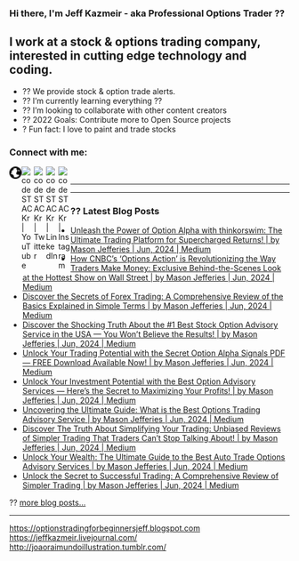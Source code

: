 

<!--
**jeffkazmeir/jeffkazmeir** is a ✨ _special_ ✨ repository because its `README.md` (this file) appears on your GitHub profile.

Here are some ideas to get you started:

- 🔭 I’m currently working on ...
- 🌱 I’m currently learning ...
- 👯 I’m looking to collaborate on ...
- 🤔 I’m looking for help with ...
- 💬 Ask me about ...
- 📫 How to reach me: ...
- 😄 Pronouns: ...
- ⚡ Fun fact: ...
-->
### Hi there, I'm Jeff Kazmeir - aka Professional Options Trader ??
## I work at a stock & options trading company, interested in cutting edge technology and coding.

- ?? We provide stock & option trade alerts.
- ?? I’m currently learning everything ??
- ?? I’m looking to collaborate with other content creators
- ?? 2022 Goals: Contribute more to Open Source projects
- ? Fun fact: I love to paint and trade stocks


### Connect with me:

[<img align="left" alt="codeSTACKr.com" width="22px" src="https://raw.githubusercontent.com/iconic/open-iconic/master/svg/globe.svg" />][website]
[<img align="left" alt="codeSTACKr | YouTube" width="22px" src="https://cdn.jsdelivr.net/npm/simple-icons@v3/icons/youtube.svg" />][youtube]
[<img align="left" alt="codeSTACKr | Twitter" width="22px" src="https://cdn.jsdelivr.net/npm/simple-icons@v3/icons/twitter.svg" />][twitter]
[<img align="left" alt="codeSTACKr | LinkedIn" width="22px" src="https://cdn.jsdelivr.net/npm/simple-icons@v3/icons/linkedin.svg" />][linkedin]
[<img align="left" alt="codeSTACKr | Instagram" width="22px" src="https://cdn.jsdelivr.net/npm/simple-icons@v3/icons/instagram.svg" />][instagram]

<br />

---

---

### ?? Latest Blog Posts

<!-- BLOG-POST-LIST:START -->
- [Unleash the Power of Option Alpha with thinkorswim: The Ultimate Trading Platform for Supercharged Returns! | by Mason Jefferies | Jun, 2024 | Medium](https://tradingoptionsforbeginners.medium.com/unleash-the-power-of-option-alpha-with-thinkorswim-the-ultimate-trading-platform-for-supercharged-6110cbc5b920?source=ifttt--------------3)
- [How CNBC’s ‘Options Action’ is Revolutionizing the Way Traders Make Money: Exclusive Behind-the-Scenes Look at the Hottest Show on Wall Street | by Mason Jefferies | Jun, 2024 | Medium](https://tradingoptionsforbeginners.medium.com/how-cnbcs-options-action-is-revolutionizing-the-way-traders-make-money-exclusive-472aa53fc130?source=ifttt--------------3)
- [Discover the Secrets of Forex Trading: A Comprehensive Review of the Basics Explained in Simple Terms | by Mason Jefferies | Jun, 2024 | Medium](https://tradingoptionsforbeginners.medium.com/discover-the-secrets-of-forex-trading-a-comprehensive-review-of-the-basics-explained-in-simple-fdee3e97cf24?source=ifttt--------------3)
- [Discover the Shocking Truth About the #1 Best Stock Option Advisory Service in the USA — You Won’t Believe the Results! | by Mason Jefferies | Jun, 2024 | Medium](https://tradingoptionsforbeginners.medium.com/discover-the-shocking-truth-about-the-1-best-stock-option-advisory-service-in-the-usa-you-wont-d736199a3935?source=ifttt--------------3)
- [Unlock Your Trading Potential with the Secret Option Alpha Signals PDF — FREE Download Available Now! | by Mason Jefferies | Jun, 2024 | Medium](https://tradingoptionsforbeginners.medium.com/unlock-your-trading-potential-with-the-secret-option-alpha-signals-pdf-free-download-available-16d02b9fa9ec?source=ifttt--------------3)
- [Unlock Your Investment Potential with the Best Option Advisory Services — Here’s the Secret to Maximizing Your Profits! | by Mason Jefferies | Jun, 2024 | Medium](https://tradingoptionsforbeginners.medium.com/unlock-your-investment-potential-with-the-best-option-advisory-services-heres-the-secret-to-bd52147bc46f?source=ifttt--------------3)
- [Uncovering the Ultimate Guide: What is the Best Options Trading Advisory Service | by Mason Jefferies | Jun, 2024 | Medium](https://tradingoptionsforbeginners.medium.com/uncovering-the-ultimate-guide-what-is-the-best-options-trading-advisory-service-0daf13e82ee3?source=ifttt--------------3)
- [Discover The Truth About Simplifying Your Trading: Unbiased Reviews of Simpler Trading That Traders Can’t Stop Talking About! | by Mason Jefferies | Jun, 2024 | Medium](https://tradingoptionsforbeginners.medium.com/discover-the-truth-about-simplifying-your-trading-unbiased-reviews-of-simpler-trading-that-traders-ee9fc6eac81c?source=ifttt--------------3)
- [Unlock Your Wealth: The Ultimate Guide to the Best Auto Trade Options Advisory Services | by Mason Jefferies | Jun, 2024 | Medium](https://tradingoptionsforbeginners.medium.com/unlock-your-wealth-the-ultimate-guide-to-the-best-auto-trade-options-advisory-services-aa9199ee6e39?source=ifttt--------------3)
- [Unlock the Secret to Successful Trading: A Comprehensive Review of Simpler Trading | by Mason Jefferies | Jun, 2024 | Medium](https://tradingoptionsforbeginners.medium.com/unlock-the-secret-to-successful-trading-a-comprehensive-review-of-simpler-trading-da95e3984cce?source=ifttt--------------3)
<!-- BLOG-POST-LIST:END -->

?? [more blog posts...](https://theministerofcapitalism.com/blog/)

---


[website]: https://kingtradingsystems.com/blog/
[twitter]: https://twitter.com/optionstradejef
[youtube]: https://www.youtube.com/channel/UCEo82TuA0YdbXyO2oPecIHQ
[instagram]: https://tradingoptionsforbeginners.medium.com
[linkedin]: https://ca.linkedin.com/in/theministerofcapitalism
 https://optionstradingforbeginnersjeff.blogspot.com
 https://jeffkazmeir.livejournal.com/
 http://joaoraimundoillustration.tumblr.com/



